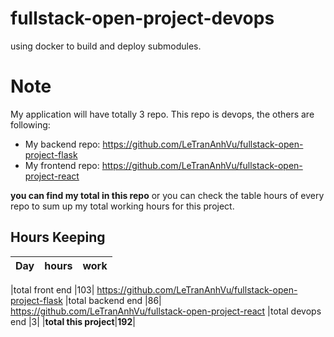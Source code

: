 # fullstack-open-project-devops
using docker to build and deploy submodules.



# Note
My application will have totally 3 repo. This repo is devops, the others are following:
* My backend repo: https://github.com/LeTranAnhVu/fullstack-open-project-flask
* My frontend repo: https://github.com/LeTranAnhVu/fullstack-open-project-react
    
**you can find my total in this repo** or you can check the table hours of every repo to sum up my total working hours for this project.

## Hours Keeping
| Day | hours | work |
|:----:|:-----|:-----|

|total front end |103| https://github.com/LeTranAnhVu/fullstack-open-project-flask
|total backend end |86| https://github.com/LeTranAnhVu/fullstack-open-project-react
|total devops end |3|
|**total this project**|**192**|
